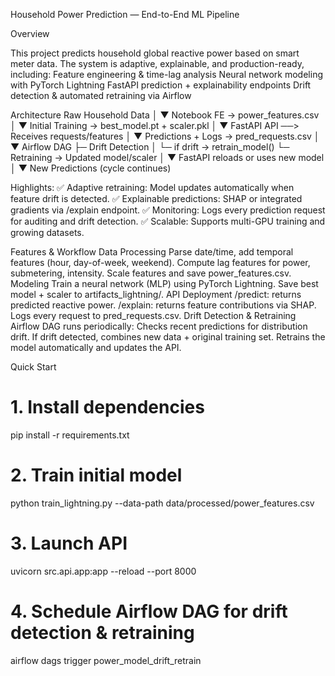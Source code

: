 Household Power Prediction — End-to-End ML Pipeline

Overview

This project predicts household global reactive power based on smart meter data. The system is adaptive, explainable, and production-ready, including:
Feature engineering & time-lag analysis
Neural network modeling with PyTorch Lightning
FastAPI prediction + explainability endpoints
Drift detection & automated retraining via Airflow

Architecture
Raw Household Data
       │
       ▼
Notebook FE → power_features.csv
       │
       ▼
Initial Training → best_model.pt + scaler.pkl
       │
       ▼
FastAPI API ──> Receives requests/features
       │
       ▼
Predictions + Logs → pred_requests.csv
       │
       ▼
Airflow DAG
   ├─ Drift Detection
   │     └─ if drift → retrain_model()
   └─ Retraining → Updated model/scaler
       │
       ▼
FastAPI reloads or uses new model
       │
       ▼
New Predictions (cycle continues)

Highlights:
✅ Adaptive retraining: Model updates automatically when feature drift is detected.
✅ Explainable predictions: SHAP or integrated gradients via /explain endpoint.
✅ Monitoring: Logs every prediction request for auditing and drift detection.
✅ Scalable: Supports multi-GPU training and growing datasets.

Features & Workflow
Data Processing
Parse date/time, add temporal features (hour, day-of-week, weekend).
Compute lag features for power, submetering, intensity.
Scale features and save power_features.csv.
Modeling
Train a neural network (MLP) using PyTorch Lightning.
Save best model + scaler to artifacts_lightning/.
API Deployment
/predict: returns predicted reactive power.
/explain: returns feature contributions via SHAP.
Logs every request to pred_requests.csv.
Drift Detection & Retraining
Airflow DAG runs periodically:
Checks recent predictions for distribution drift.
If drift detected, combines new data + original training set.
Retrains the model automatically and updates the API.

Quick Start
# 1. Install dependencies
pip install -r requirements.txt

# 2. Train initial model
python train_lightning.py --data-path data/processed/power_features.csv

# 3. Launch API
uvicorn src.api.app:app --reload --port 8000

# 4. Schedule Airflow DAG for drift detection & retraining
airflow dags trigger power_model_drift_retrain


